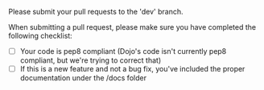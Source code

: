 Please submit your pull requests to the 'dev' branch.

When submitting a pull request, please make sure you have completed the following checklist:

- [ ] Your code is pep8 compliant (Dojo's code isn't currently pep8 compliant, but we're trying to correct that)
- [ ] If this is a new feature and not a bug fix, you've included the proper documentation under the /docs folder
